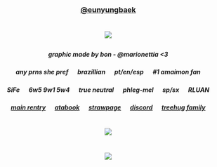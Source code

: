 ### <p align="center"> [@eunyungbaek](https://github.com/eunyungbaek)
# <p align="center"> ![](https://i.postimg.cc/Pq7Qzg2R/image.png)
##### <p align="center"> graphic made by bon - @marionettia <3

##### <p align="center"> any prns she pref⠀⠀brazillian⠀⠀pt/en/esp⠀⠀#1 amaimon fan
##### <p align="center"> SiFe⠀⠀6w5 9w1 5w4⠀⠀true neutral⠀⠀phleg-mel⠀⠀sp/sx⠀⠀RLUAN
##### <p align="center"> [main rentry](https://rentry.co/amaimon)⠀⠀[atabook](https://ryuvi.atabook.org/)⠀⠀[strawpage](https://greencore.straw.page)⠀⠀[discord](https://discordid.netlify.app/?id=742350316938330153)⠀⠀[treehug family](https://rentry.co/ponytownfamily)
# <p align="center">![](https://komarev.com/ghpvc/?username=purrcore&base=1200&style=flat&color=8CBF84)

# <p align="center"> ![](https://i.postimg.cc/VvQ92jy9/image.png)
